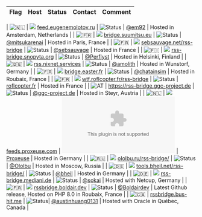 | Flag | Host | Status |  Contact | Comment |
|:-----------------------------------------------------:|----------------------------------------------------------------------------------------------------------------------------------------|----------------------------------------------------------------------------------|--------------------------------------------------|----------------------------------------------------------------------------|

|  ![🇳🇱](https://iplookup.flagfox.net/images/h16/NL.png) | ![](https://www.google.com/s2/favicons?domain=feed.eugenemolotov.ru) [feed.eugenemolotov.ru](https://feed.eugenemolotov.ru) | ![Status](https://img.shields.io/website/https/feed.eugenemolotov.ru.svg) | [@em92](https://github.com/em92) | Hosted in Amsterdam, Netherlands |
|  ![🇫🇷](https://iplookup.flagfox.net/images/h16/FR.png) | ![](https://www.google.com/s2/favicons?domain=bridge.suumitsu.eu) [bridge.suumitsu.eu](https://bridge.suumitsu.eu/) | ![Status](https://img.shields.io/website/https/bridge.suumitsu.eu.svg) | [@mitsukarenai](https://github.com/mitsukarenai) | Hosted in Paris, France |
|  ![🇫🇷](https://iplookup.flagfox.net/images/h16/FR.png) | ![](https://www.google.com/s2/favicons?sz=16&domain_url=https://sebsauvage.net/rss-bridge/) [sebsauvage.net/rss-bridge](https://sebsauvage.net/rss-bridge/) | ![Status](https://img.shields.io/website/https/sebsauvage.net/rss-bridge.svg) | [@sebsauvage](https://github.com/sebsauvage/) | Hosted in France |
|  ![🇫🇮](https://iplookup.flagfox.net/images/h16/FI.png) | ![](https://www.google.com/s2/favicons?domain=rss-bridge.snopyta.org) [rss-bridge.snopyta.org](https://rss-bridge.snopyta.org) | ![Status](https://img.shields.io/website/https/rss-bridge.snopyta.org.svg) | [@Perflyst](https://github.com/Perflyst) | Hosted in Helsinki, Finland |
|  ![🇩🇪](https://iplookup.flagfox.net/images/h16/DE.png) | ![](https://www.google.com/s2/favicons?domain=rss.nixnet.services) [rss.nixnet.services](https://rss.nixnet.services/) | ![Status](https://img.shields.io/website/https/rss.nixnet.services.svg) | [@amolith](https://nixnet.services/contact) | Hosted in Wunstorf, Germany |
|  ![🇫🇷](https://iplookup.flagfox.net/images/h16/FR.png) | ![](https://www.google.com/s2/favicons?domain=bridge.easter.fr) [bridge.easter.fr](https://bridge.easter.fr/) | ![Status](https://img.shields.io/website/https/bridge.easter.fr.svg) | [@chatainsim](https://github.com/chatainsim) | Hosted in Roubaix, France |
|  ![🇫🇷](https://iplookup.flagfox.net/images/h16/FR.png) | ![](https://www.google.com/s2/favicons?sz=16&domain_url=https://wtf.roflcopter.fr/rss-bridge) [wtf.roflcopter.fr/rss-bridge](https://wtf.roflcopter.fr/rss-bridge/) | ![Status](https://img.shields.io/website/https/wtf.roflcopter.fr/rss-bridge.svg) | [roflcopter.fr](https://wtf.roflcopter.fr/) | Hosted in France |
|  ![AT](https://iplookup.flagfox.net/images/h16/AT.png) | https://rss-bridge.ggc-project.de | ![Status](https://img.shields.io/website/https/rss-bridge.ggc-project.de) | [@ggc-project.de](https://social.dev-wiki.de/@ggc_project) | Hosted in Steyr, Austria |
|  ![🇳🇱](https://iplookup.flagfox.net/images/h16/NL.png) | ![](https://www.google.com/s2/favicons?sz=16&domain_url=https://feeds.proxeuse.com) [feeds.proxeuse.com](https://feeds.proxeuse.com/) | ![Status](https://img.shields.io/website/https/feeds.proxeuse.com) | [Proxeuse](https://www.proxeuse.com/en/contact-us) | Hosted in Germany |
|  ![🇷🇺](https://iplookup.flagfox.net/images/h16/RU.png) | ![](https://www.google.com/s2/favicons?domain_url=ololbu.ru/rss-bridge) [ololbu.ru/rss-bridge/](https://ololbu.ru/rss-bridge) | ![Status](https://img.shields.io/website/https/ololbu.ru) | [@Ololbu](https://github.com/Ololbu) | Hosted in Moscow, Russia |
|  ![🇩🇪](https://iplookup.flagfox.net/images/h16/DE.png) | ![](https://www.google.com/s2/favicons?domain=tools.bheil.net/rss-bridge/) [tools.bheil.net/rss-bridge/](https://tools.bheil.net/rss-bridge/) | ![Status](https://img.shields.io/website/https/tools.bheil.net.svg) | [@bheil](https://www.bheil.net) | Hosted in Germany |
|  ![🇩🇪](https://iplookup.flagfox.net/images/h16/DE.png) | ![](https://www.google.com/s2/favicons?domain=rss-bridge.mediani.de) [rss-bridge.mediani.de](https://rss-bridge.mediani.de/) | ![Status](https://img.shields.io/website/https/rss-bridge.mediani.de.svg) | [@sokai](https://github.com/sokai) | Hosted with Netcup, Germany |
|  ![🇫🇷](https://iplookup.flagfox.net/images/h16/FR.png) | ![](https://www.google.com/s2/favicons?domain=rssbridge) [rssbridge.boldair.dev](https://rssbridge.boldair.dev/) | ![Status](https://img.shields.io/website?down_color=red&down_message=down&up_color=lime&up_message=up&url=https%3A%2F%2Frssbridge.boldair.dev) | [@Boldairdev](https://github.com/Boldairdev) | Latest Github release, Hosted on PHP 8.0 in Roubaix, France |
|  ![🇨🇦](https://iplookup.flagfox.net/images/h16/CA.png) | [rssbridge.bus-hit.me](https://rssbridge.bus-hit.me/) | ![Status](https://img.shields.io/website/https/rssbridge.bus-hit.me.svg)| [@austinhuang0131](https://austinhuang.me/) | Hosted with Oracle in Québec, Canada |
